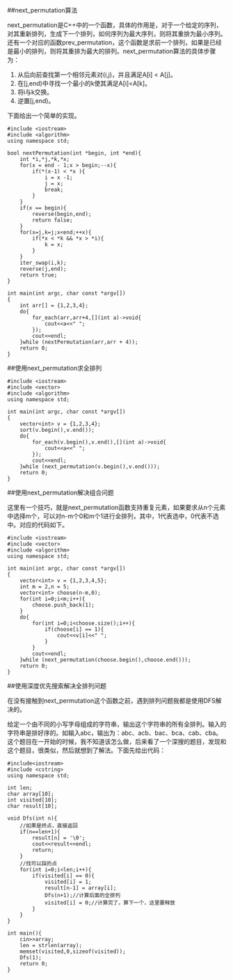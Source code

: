 ##next_permutation算法

next_permutation是C++中的一个函数，具体的作用是，对于一个给定的序列，对其重新排列，生成下一个排列，如何序列为最大序列，则将其重排为最小序列。还有一个对应的函数prev_permutation，这个函数是求前一个排列，如果是已经是最小的排列，则将其重排为最大的排列。next_permutation算法的具体步骤为：
1. 从后向前查找第一个相邻元素对(i,j)，并且满足A[i] < A[j]。
2. 在[j,end)中寻找一个最小的k使其满足A[i]<A[k]。
3. 将i与k交换。
4. 逆置[j,end)。

下面给出一个简单的实现。
```
#include <iostream>
#include <algorithm>
using namespace std;

bool nextPermutation(int *begin, int *end){
    int *i,*j,*k,*x;
    for(x = end - 1;x > begin;--x){
        if(*(x-1) < *x ){
            i = x -1;
            j = x;
            break;
        }
    }
    if(x == begin){
        reverse(begin,end);
        return false;
    }   
    for(x=j,k=j;x<end;++x){
        if(*x < *k && *x > *i){
            k = x;
        }
    }
    iter_swap(i,k);
    reverse(j,end);
    return true;
}

int main(int argc, char const *argv[])
{
    int arr[] = {1,2,3,4};
    do{
        for_each(arr,arr+4,[](int a)->void{
            cout<<a<<" ";
        });
        cout<<endl;
    }while (nextPermutation(arr,arr + 4));
    return 0;
}

```

##使用next_permutation求全排列
```
#include <iostream>
#include <vector>
#include <algorithm>
using namespace std;

int main(int argc, char const *argv[])
{
    vector<int> v = {1,2,3,4};
    sort(v.begin(),v.end());
    do{
        for_each(v.begin(),v.end(),[](int a)->void{
            cout<<a<<" ";
        });
        cout<<endl;
    }while (next_permutation(v.begin(),v.end()));
    return 0;
}
```
##使用next_permutation解决组合问题

这里有一个技巧，就是next_permutation函数支持重复元素，如果要求从n个元素中选择m个，可以对n-m个0和m个1进行全排列，其中，1代表选中，0代表不选中。对应的代码如下。
```
#include <iostream>
#include <vector>
#include <algorithm>
using namespace std;

int main(int argc, char const *argv[])
{
    vector<int> v = {1,2,3,4,5};
    int m = 2,n = 5;
    vector<int> choose(n-m,0);
    for(int i=0;i<m;i++){
        choose.push_back(1);
    }
    do{
        for(int i=0;i<choose.size();i++){
            if(choose[i] == 1){
                cout<<v[i]<<" ";
            }
        }
        cout<<endl;
    }while (next_permutation(choose.begin(),choose.end()));
    return 0;
}
```

##使用深度优先搜索解决全排列问题

在没有接触到next_permutation这个函数之前，遇到排列问题我都是使用DFS解决的。

给定一个由不同的小写字母组成的字符串，输出这个字符串的所有全排列。输入的字符串是排好序的。如输入abc，输出为：abc、acb、bac、bca、cab、cba。这个题目在一开始的时候，我不知道该怎么做，后来看了一个深搜的题目，发现和这个题目，很类似，然后就想到了解法。下面先给出代码：
```
#include<iostream>
#include <cstring>
using namespace std;

int len;
char array[10];
int visited[10];
char result[10];

void Dfs(int n){
	//如果是终点，直接返回 
	if(n==len+1){
		result[n] = '\0';
		cout<<result<<endl;
		return;
	}
	//找可以踩的点 
	for(int i=0;i<len;i++){
		if(visited[i] == 0){
			visited[i] = 1;
			result[n-1] = array[i];
			Dfs(n+1);//计算后面的全排列 
			visited[i] = 0;//计算完了，算下一个，这里要释放 
		}
	}
}

int main(){
	cin>>array;
	len = strlen(array);
	memset(visited,0,sizeof(visited));
	Dfs(1);
	return 0;
}
```
